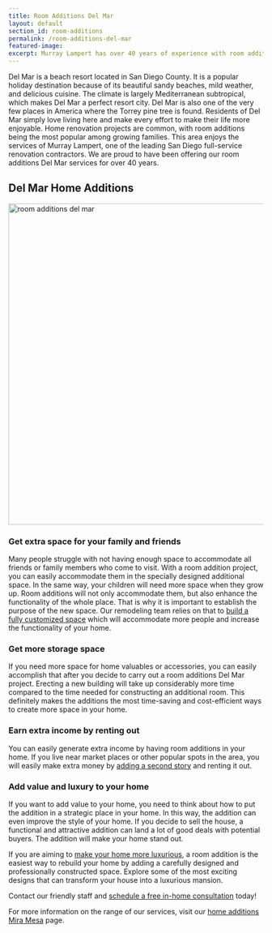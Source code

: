 ```yaml
---
title: Room Additions Del Mar
layout: default
section_id: room-additions
permalink: /room-additions-del-mar
featured-image:
excerpt: Murray Lampert has over 40 years of experience with room additions in Del Mar, San Diego. Take your Del Mar home addition to the next level with us.
---
```


Del Mar is a beach resort located in San Diego County. It is a popular holiday destination because of its beautiful sandy beaches, mild weather, and delicious cuisine. The climate is largely Mediterranean subtropical, which makes Del Mar a perfect resort city. Del Mar is also one of the very few places in America where the Torrey pine tree is found. Residents of Del Mar simply love living here and make every effort to make their life more enjoyable. Home renovation projects are common, with room additions being the most popular among growing families. This area enjoys the services of Murray Lampert, one of the leading San Diego full-service renovation contractors. We are proud to have been offering our room additions Del Mar services for over 40 years.
<h2>Del Mar Home Additions</h2>
<img class="aligncenter size-large wp-image-3100" src="http://murraylampert.com/wp-content/uploads/2.-Miller-Back-1-After-1024x691.jpg" alt="room additions del mar" width="940" height="634" />
<h3>Get extra space for your family and friends</h3>
Many people struggle with not having enough space to accommodate all friends or family members who come to visit. With a room addition project, you can easily accommodate them in the specially designed additional space. In the same way, your children will need more space when they grow up. Room additions will not only accommodate them, but also enhance the functionality of the whole place. That is why it is important to establish the purpose of the new space. Our remodeling team relies on that to <a href="http://murraylampert.com/san-diego-home-design-serivces/">build a fully customized space</a> which will accommodate more people and increase the functionality of your home.
<h3>Get more storage space</h3>
If you need more space for home valuables or accessories, you can easily accomplish that after you decide to carry out a room additions Del Mar project. Erecting a new building will take up considerably more time compared to the time needed for constructing an additional room. This definitely makes the additions the most time-saving and cost-efficient ways to create more space in your home.
<h3>Earn extra income by renting out</h3>
You can easily generate extra income by having room additions in your home. If you live near market places or other popular spots in the area, you will easily make extra money by <a href="http://murraylampert.com/san-diego-second-story-addition/">adding a second story</a> and renting it out.
<h3>Add value and luxury to your home</h3>
If you want to add value to your home, you need to think about how to put the addition in a strategic place in your home. In this way, the addition can even improve the style of your home. If you decide to sell the house, a functional and attractive addition can land a lot of good deals with potential buyers. The addition will make your home stand out.

If you are aiming to <a href="http://murraylampert.com/infographic-luxury-living-cost-vs-value-home-improvements-2/">make your home more luxurious</a>, a room addition is the easiest way to rebuild your home by adding a carefully designed and professionally constructed space. Explore some of the most exciting designs that can transform your house into a luxurious mansion.

Contact our friendly staff and <a href="http://murraylampert.com/contact/">schedule a free in-home consultation</a> today!

For more information on the range of our services, visit our <a href="http://murraylampert.com/home-additions-mira-mesa">home additions Mira Mesa</a> page.
